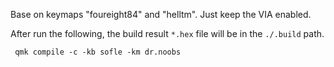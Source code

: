 Base on keymaps "foureight84" and "helltm". Just keep the VIA enabled.

After run the following, the build result `*.hex` file will be in the `./.build` path.

```
 qmk compile -c -kb sofle -km dr.noobs
```

